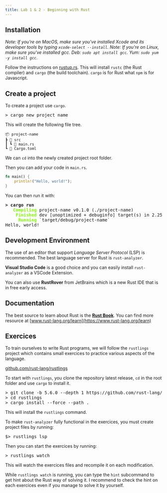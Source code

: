 ```yaml
---
title: Lab 1 & 2 - Beginning with Rust
---
```


## Installation

*Note: If you're on MacOS, make sure you've installed Xcode and its developer tools by typing `xcode-select --install`. Note: If you're on Linux, make sure you've installed gcc. Deb: `sudo apt install gcc`. Yum: `sudo yum -y install gcc`.*

Follow the instructions on [rustup.rs](https://rustup.rs). This will install `rustc` (the Rust compiler) and `cargo` (the build toolchain). `cargo` is for Rust what `npm` is for Javascript.

## Create a project

To create a project use `cargo`.

<pre class="terminal">
> cargo new project_name
</pre>

This will create the following file tree.

```plaintext
📦 project-name
┣ 📂 src
┃ ┗ 📜 main.rs
┗ 📜 Cargo.toml
```

We can `cd` into the newly created project root folder.

Then you can add your code in `main.rs`.

```rust
fn main() {
    println!("Hello, world!");
}
```

You can then run it with:

<pre class="terminal">
<b>> cargo run</b>
   <b style='color: chartreuse'>Compiling</b> project-name v0.1.0 (./project-name)
    <b style='color: chartreuse'>Finished</b> dev [unoptimized + debuginfo] target(s) in 2.25s
     <b style='color: chartreuse'>Running</b> `target/debug/project-name`
Hello, world!
</pre>

## Development Environment

The use of an editor that support *Language Server Protocol* (LSP) is recommended. The best language server for Rust is `rust-analyzer`.

**Visual Studio Code** is a good choice and you can easily install `rust-analyzer` as a VSCode Extension.

You can also use **RustRover** from JetBrains which is a new Rust IDE that is in free early access.

## Documentation

The best source to learn about Rust is the **[Rust Book](https://doc.rust-lang.org/stable/book/)**. You can find more resource at [www.rust-lang.org/learn](https://www.rust-lang.org/learn)

## Exercices

To train ourselves to write Rust programs, we will follow the `rustlings` project which contains small exercices to practice various aspects of the language.

<p class='center'><a href='https://github.com/rust-lang/rustlings'>github.com/rust-lang/rustlings</a></p>

To start with `rustlings`, you clone the repository latest release, `cd` in the root folder and use `cargo` to install it.

<pre class='terminal'>
> git clone -b 5.6.0 --depth 1 https://github.com/rust-lang/rustlings
> cd rustlings
> cargo install --force --path .
</pre>

This will install the `rustlings` command.

To make `rust-analyzer` fully functional in the exercices, you must create project files by running:

<pre class='terminal' id='term1'>
$> rustlings lsp
</pre>

Then you can start the exercices by running:

<pre class='terminal' id='term2'>
> rustlings watch
</pre>

This will watch the exercices files and recompile it on each modification.

While `rustlings watch` is running, you can type the `hint` subcommand to get hint about the Rust way of solving it. I recommend to check the hint on each exercices even if you manage to solve it by yourself.
